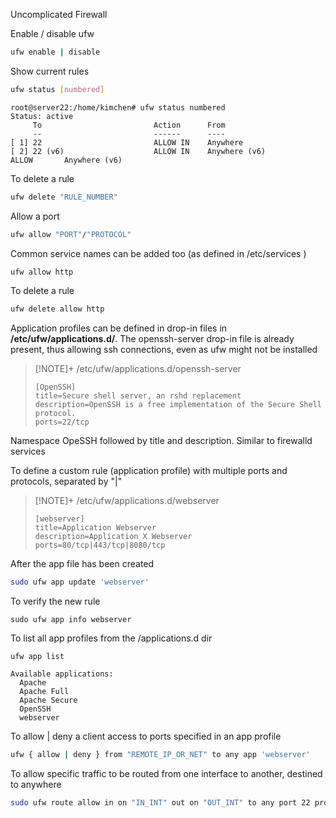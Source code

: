
Uncomplicated Firewall

Enable / disable ufw

```bash
ufw enable | disable
```

Show current rules

``` bash
ufw status [numbered]
```

```
root@server22:/home/kimchen# ufw status numbered
Status: active
     To                         Action      From
     --                         ------      ----
[ 1] 22                         ALLOW IN    Anywhere
[ 2] 22 (v6)                    ALLOW IN    Anywhere (v6)                    ALLOW       Anywhere (v6)
```

To delete a rule

``` bash
ufw delete "RULE_NUMBER"
```

Allow a port

``` bash
ufw allow "PORT"/"PROTOCOL"
```

Common service names can be added too (as defined in /etc/services )

```bash
ufw allow http
```

To delete a rule

``` bash
ufw delete allow http
```

Application profiles can be defined in drop-in files in **/etc/ufw/applications.d/**. The openssh-server drop-in file is already present, thus allowing ssh connections, even as ufw might not be installed

> [!NOTE]+ /etc/ufw/applications.d/openssh-server
> ```
> [OpenSSH]
> title=Secure shell server, an rshd replacement
> description=OpenSSH is a free implementation of the Secure Shell protocol.
> ports=22/tcp
> ```

Namespace OpeSSH followed by title and description. Similar to firewalld services

To define a custom rule (application profile) with multiple ports and protocols, separated by "|"

>[!NOTE]+ /etc/ufw/applications.d/webserver
>```
> [webserver] 
> title=Application Webserver
> description=Application X Webserver
> ports=80/tcp|443/tcp|8080/tcp 
> ```

After the app file has been created

``` bash
sudo ufw app update 'webserver'
```

To verify the new rule

```
sudo ufw app info webserver
```

To list all app profiles from the /applications.d dir

```
ufw app list
```

```
Available applications:
  Apache
  Apache Full
  Apache Secure
  OpenSSH
  webserver
```

To allow | deny a client access to ports specified in an app profile

``` bash
ufw { allow | deny } from "REMOTE_IP_OR_NET" to any app 'webserver'
```

To allow specific traffic to be routed from one interface to another, destined to anywhere

``` bash
sudo ufw route allow in on "IN_INT" out on "OUT_INT" to any port 22 proto tcp
```